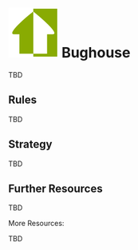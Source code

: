 # ![Bughouse](https://raw.githubusercontent.com/gbtami/pychess-variants/master/static/icons/Bughouse.svg) Bughouse

TBD
## Rules

TBD

## Strategy

TBD

## Further Resources 

TBD

More Resources: 

TBD
